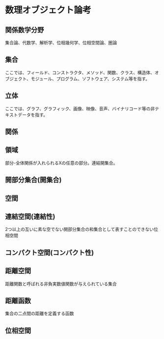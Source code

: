 # 数理オブジェクト論考

## 関係数学分野

集合論、代数学、解析学、位相幾何学、位相空間論、圏論

## 集合

ここでは、フィールド、コンストラクタ、メソッド、関数、クラス、構造体、オブジェクト、モジュール、プログラム、ソフトウェア、システム等を指す。

## 立体

ここでは、グラフ、グラフィック、画像、映像、音声、バイナリコード等の非テキストデータを指す。

## 関係

## 領域

部分-全体関係が入れられるXの任意の部分。連結開集合。

## 開部分集合(開集合)

## 空間

## 連結空間(連結性)

2つ以上の互いに素な空でない開部分集合の和集合として表すことのできない位相空間

## コンパクト空間(コンパクト性)

## 距離空間

距離関数と呼ばれる非負実数値関数が与えられている集合

## 距離函数

集合の二点間の距離を定義する函数

## 位相空間

## 

## 

## 

## 

## 

## 

## 

## 

## 

## 

## 

## 
